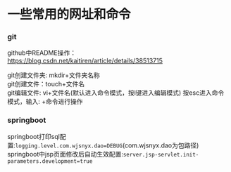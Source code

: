 # 一些常用的网址和命令
### git
github中README操作：https://blog.csdn.net/kaitiren/article/details/38513715<br>

git创建文件夹: mkdir+文件夹名称<br>
git创建文件：touch+文件名<br>
git编辑文件: vi+文件名(默认进入命令模式，按i键进入编辑模式) 按esc进入命令模式，输入: +命令进行操作<br>

### springboot
springboot打印sql配置:`logging.level.com.wjsnyx.dao=DEBUG`(com.wjsnyx.dao为包路径)<br>
		springboot中jsp页面修改后自动生效配置:`server.jsp-servlet.init-parameters.development=true`

